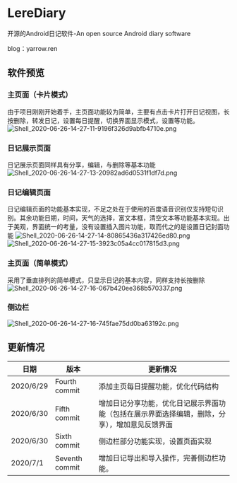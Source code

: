 # LereDiary
开源的Android日记软件-An open source Android diary software

blog：yarrow.ren

## 软件预览


### 主页面（卡片模式）

由于项目刚刚开始着手，主页面功能较为简单，主要有点击卡片打开日记视图，长按删除，转发日记，设置每日提醒，切换界面显示模式，设置等功能。
<img src="https://www.helloimg.com/images/2020/06/26/Shell_2020-06-26-14-27-11-9196f326d9abfb4710e.png" alt="Shell_2020-06-26-14-27-11-9196f326d9abfb4710e.png" border="0" />

### 日记展示页面
日记展示页面同样具有分享，编辑，与删除等基本功能
<img src="https://www.helloimg.com/images/2020/06/26/Shell_2020-06-26-14-27-13-20982ad6d0531f1df7d.png" alt="Shell_2020-06-26-14-27-13-20982ad6d0531f1df7d.png" border="0" />

### 日记编辑页面

日记编辑页面的功能基本实现，不足之处在于使用的百度语音识别仅支持短句识别。其余功能日期，时间，天气的选择，富文本框，清空文本等功能基本实现。出于美观，界面统一的考量，没有设置插入图片功能，取而代之的是设置日记封面功能
<img src="https://www.helloimg.com/images/2020/06/26/Shell_2020-06-26-14-27-14-80865436a317426ed80.png" alt="Shell_2020-06-26-14-27-14-80865436a317426ed80.png" border="0" />
<img src="https://www.helloimg.com/images/2020/06/26/Shell_2020-06-26-14-27-15-3923c05a4cc017815d3.png" alt="Shell_2020-06-26-14-27-15-3923c05a4cc017815d3.png" border="0" />


### 主页面（简单模式）
采用了垂直排列的简单模式，只显示日记的基本内容，同样支持长按删除
<img src="https://www.helloimg.com/images/2020/06/26/Shell_2020-06-26-14-27-16-067b420ee368b570337.png" alt="Shell_2020-06-26-14-27-16-067b420ee368b570337.png" border="0" />

### 侧边栏
<img src="https://www.helloimg.com/images/2020/06/26/Shell_2020-06-26-14-27-16-745fae75dd0ba63192c.png" alt="Shell_2020-06-26-14-27-16-745fae75dd0ba63192c.png" border="0" />


## 更新情况
日期|版本|更新情况
---|---|---
2020/6/29|Fourth commit|添加主页每日提醒功能，优化代码结构
2020/6/30|Fifth commit|增加日记分享功能，优化日记展示界面功能（包括在展示界面选择编辑，删除，分享），增加意见反馈界面
2020/6/30|Sixth commit|侧边栏部分功能实现，设置页面实现
2020/7/1|Seventh commit|增加日记导出和导入操作，完善侧边栏功能。

